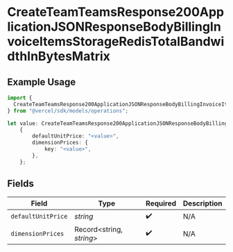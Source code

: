 # CreateTeamTeamsResponse200ApplicationJSONResponseBodyBillingInvoiceItemsStorageRedisTotalBandwidthInBytesMatrix

## Example Usage

```typescript
import {
  CreateTeamTeamsResponse200ApplicationJSONResponseBodyBillingInvoiceItemsStorageRedisTotalBandwidthInBytesMatrix,
} from "@vercel/sdk/models/operations";

let value: CreateTeamTeamsResponse200ApplicationJSONResponseBodyBillingInvoiceItemsStorageRedisTotalBandwidthInBytesMatrix =
    {
        defaultUnitPrice: "<value>",
        dimensionPrices: {
            key: "<value>",
        },
    };
```

## Fields

| Field                    | Type                     | Required                 | Description              |
| ------------------------ | ------------------------ | ------------------------ | ------------------------ |
| `defaultUnitPrice`       | *string*                 | :heavy_check_mark:       | N/A                      |
| `dimensionPrices`        | Record<string, *string*> | :heavy_check_mark:       | N/A                      |